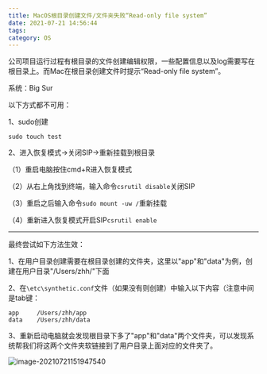 ```yaml
---
title: MacOS根目录创建文件/文件夹失败“Read-only file system”
date: 2021-07-21 14:56:44
tags:
category: OS
---
```


公司项目运行过程有根目录的文件创建编辑权限，一些配置信息以及log需要写在根目录上。而Mac在根目录创建文件时提示“Read-only file system”。

系统：Big Sur

以下方式都不可用：

1、sudo创建

```shell
sudo touch test
```

2、进入恢复模式->关闭SIP->重新挂载到根目录

（1）重启电脑按住cmd+R进入恢复模式

（2）从右上角找到终端，输入命令`csrutil disable`关闭SIP

（3）重启之后输入命令`sudo mount -uw /`重新挂载

（4）重新进入恢复模式开启SIP`csrutil enable`

---

最终尝试如下方法生效：

1、在用户目录创建需要在根目录创建的文件夹，这里以"app"和"data"为例，创建在用户目录"/Users/zhh/"下面

2、在`\etc\synthetic.conf`文件（如果没有则创建）中输入以下内容（注意中间是tab键：

```
app		/Users/zhh/app
data	/Users/zhh/data
```

3、重新启动电脑就会发现根目录下多了"app"和"data"两个文件夹，可以发现系统帮我们将这两个文件夹软链接到了用户目录上面对应的文件夹了。

![image-20210721151947540](image-20210721151947540.png)



